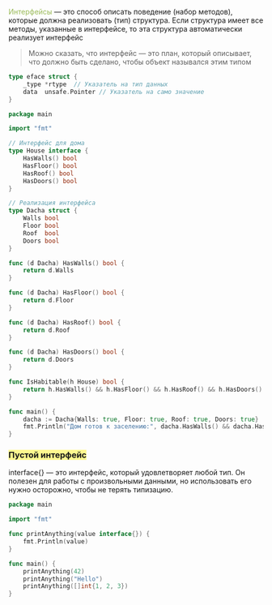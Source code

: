 

<font color="#9bbb59">Интерфейсы</font> — это способ описать поведение (набор методов), которые должна реализовать (тип) структура. Если структура имеет все методы, указанные в интерфейсе, то эта структура автоматически реализует интерфейс

> Можно сказать, что интерфейс — это план, который описывает, что должно быть сделано, чтобы объект назывался этим типом

```go
type eface struct {
    _type *rtype  // Указатель на тип данных
    data  unsafe.Pointer // Указатель на само значение
}
```

```go
package main

import "fmt"

// Интерфейс для дома
type House interface {
    HasWalls() bool
    HasFloor() bool
    HasRoof() bool
    HasDoors() bool
}

// Реализация интерфейса
type Dacha struct {
    Walls bool
    Floor bool
    Roof  bool
    Doors bool
}

func (d Dacha) HasWalls() bool {
    return d.Walls
}

func (d Dacha) HasFloor() bool {
    return d.Floor
}

func (d Dacha) HasRoof() bool {
    return d.Roof
}

func (d Dacha) HasDoors() bool {
    return d.Doors
}

func IsHabitable(h House) bool {
    return h.HasWalls() && h.HasFloor() && h.HasRoof() && h.HasDoors()
}

func main() {
    dacha := Dacha{Walls: true, Floor: true, Roof: true, Doors: true}
    fmt.Println("Дом готов к заселению:", dacha.HasWalls() && dacha.HasFloor() && dacha.HasRoof() && dacha.HasDoors())
}
```


### <span style="background:#fff88f">Пустой интерфейс</span>

interface{} — это интерфейс, который удовлетворяет любой тип. Он полезен для работы с произвольными данными, но использовать его нужно осторожно, чтобы не терять типизацию.
```go
package main

import "fmt"

func printAnything(value interface{}) {
    fmt.Println(value)
}

func main() {
    printAnything(42)
    printAnything("Hello")
    printAnything([]int{1, 2, 3})
}
```

